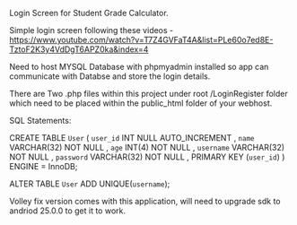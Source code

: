 Login Screen for Student Grade Calculator.

Simple login screen following these videos - https://www.youtube.com/watch?v=T7Z4GVFaT4A&list=PLe60o7ed8E-TztoF2K3y4VdDgT6APZ0ka&index=4

Need to host MYSQL Database with phpmyadmin installed so app can communicate with Databse and store the login details.

There are Two .php files within this project under root /LoginRegister folder which need to be placed within the public_html folder of your webhost.

SQL Statements:

CREATE TABLE `User` ( 
`user_id` INT NULL AUTO_INCREMENT , 
`name` VARCHAR(32) NOT NULL , 
`age` INT(4) NOT NULL , 
`username` VARCHAR(32) NOT NULL , 
`password` VARCHAR(32) NOT NULL , 
PRIMARY KEY (`user_id`)
) ENGINE = InnoDB;

ALTER TABLE `User` ADD UNIQUE(`username`);

Volley fix version comes with this application, will need to upgrade sdk to andriod 25.0.0 to get it to work.





